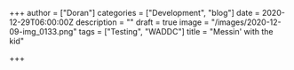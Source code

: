+++
author = ["Doran"]
categories = ["Development", "blog"]
date = 2020-12-29T06:00:00Z
description = ""
draft = true
image = "/images/2020-12-09-img_0133.png"
tags = ["Testing", "WADDC"]
title = "Messin' with the kid"

+++
